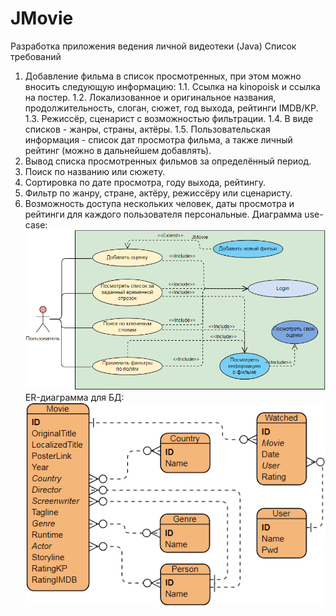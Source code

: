 # JMovie
Разработка приложения ведения личной видеотеки (Java)
Список требований
1. Добавление фильма в список просмотренных, при этом можно вносить следующую информацию:
1.1. Ссылка на kinopoisk и ссылка на постер.
1.2. Локализованное и оригинальное названия, продолжительность, слоган, сюжет, год выхода, рейтинги IMDB/KP.
1.3. Режиссёр, сценарист с возможностью фильтрации.
1.4. В виде списков - жанры, страны, актёры.
1.5. Пользовательская информация - список дат просмотра фильма, а также личный рейтинг (можно в дальнейшем добавлять).
2. Вывод списка просмотренных фильмов за определённый период.
3. Поиск по названию или сюжету.
4. Сортировка по дате просмотра, году выхода, рейтингу.
5. Фильтр по жанру, стране, актёру, режиссёру или сценаристу.
6. Возможность доступа нескольких человек, даты просмотра и рейтинги для каждого пользователя персональные.
Диаграмма use-case: ![UseCase](https://github.com/Botinok666/JMovie/blob/master/images/UC_JM.png)
ER-диаграмма для БД: ![DataBase](https://github.com/Botinok666/JMovie/blob/master/images/MovieDB.png)

